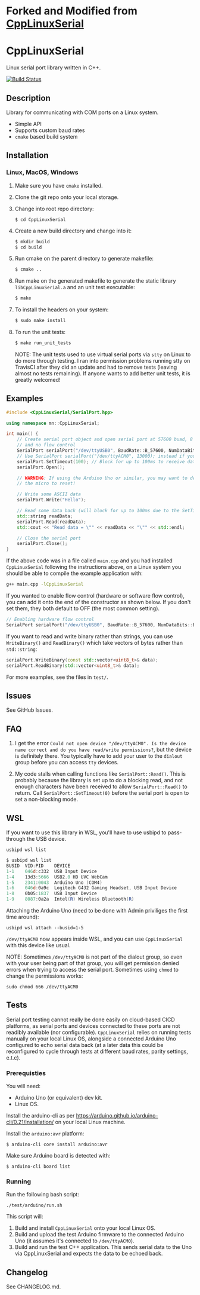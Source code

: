 # Forked and Modified from  [CppLinuxSerial](https://github.com/gbmhunter/CppLinuxSerial)

# CppLinuxSerial

Linux serial port library written in C++.

[![Build Status](https://travis-ci.org/gbmhunter/CppLinuxSerial.svg?branch=master)](https://travis-ci.org/gbmhunter/CppLinuxSerial)

## Description

Library for communicating with COM ports on a Linux system.

* Simple API
* Supports custom baud rates
* `cmake` based build system

## Installation

### Linux, MacOS, Windows

1. Make sure you have `cmake` installed.

1. Clone the git repo onto your local storage.

1. Change into root repo directory:

	```
	$ cd CppLinuxSerial
	```

1. Create a new build directory and change into it:

	```bash
	$ mkdir build
	$ cd build
	```

1. Run cmake on the parent directory to generate makefile:

	```bash
	$ cmake ..
	```

1. Run make on the generated makefile to generate the static library `libCppLinuxSerial.a` and an unit test executable:

	```bash
	$ make
	```

1. To install the headers on your system:

	```bash
	$ sudo make install
	```

1. To run the unit tests:

	```bash
	$ make run_unit_tests
	```

	NOTE: The unit tests used to use virtual serial ports via `stty` on Linux to do more through testing. I ran into permission problems running stty on TravisCI after they did an update and had to remove tests (leaving almost no tests remaining). If anyone wants to add better unit tests, it is greatly welcomed! 

## Examples

```c++
#include <CppLinuxSerial/SerialPort.hpp>

using namespace mn::CppLinuxSerial;

int main() {
	// Create serial port object and open serial port at 57600 buad, 8 data bits, no parity bit, one stop bit (8n1),
	// and no flow control
	SerialPort serialPort("/dev/ttyUSB0", BaudRate::B_57600, NumDataBits::EIGHT, Parity::NONE, NumStopBits::ONE);
	// Use SerialPort serialPort("/dev/ttyACM0", 13000); instead if you want to provide a custom baud rate
	serialPort.SetTimeout(100); // Block for up to 100ms to receive data
	serialPort.Open();

	// WARNING: If using the Arduino Uno or similar, you may want to delay here, as opening the serial port causes
	// the micro to reset!

	// Write some ASCII data
	serialPort.Write("Hello");

	// Read some data back (will block for up to 100ms due to the SetTimeout(100) call above)
	std::string readData;
	serialPort.Read(readData);
	std::cout << "Read data = \"" << readData << "\"" << std::endl;

	// Close the serial port
	serialPort.Close();
}
```

If the above code was in a file called `main.cpp` and you had installed `CppLinuxSerial` following the instructions above, on a Linux system you should be able to compile the example application with:

```bash
g++ main.cpp -lCppLinuxSerial
```

If you wanted to enable flow control (hardware or software flow control), you can add it onto the end of the constructor as shown below. If you don't set them, they both default to OFF (the most common setting).

```c++
// Enabling hardware flow control
SerialPort serialPort("/dev/ttyUSB0", BaudRate::B_57600, NumDataBits::EIGHT, Parity::NONE, NumStopBits::ONE, HardwareFlowControl::ON, SoftwareFlowControl::OFF);
```

If you want to read and write binary rather than strings, you can use `WriteBinary()` and `ReadBinary()` which take vectors of bytes rather than `std::string`:

```c++
serialPort.WriteBinary(const std::vector<uint8_t>& data);
serialPort.ReadBinary(std::vector<uint8_t>& data);
```

For more examples, see the files in `test/`.

## Issues

See GitHub Issues.
	
## FAQ

1. I get the error `Could not open device "/dev/ttyACM0". Is the device name correct and do you have read/write permissions?`, but the device is definitely there. You typically have to add your user to the `dialout` group before you can access `tty` devices.

1. My code stalls when calling functions like `SerialPort::Read()`. This is probably because the library is set up to do a blocking read, and not enough characters have been received to allow `SerialPort::Read()` to return. Call `SerialPort::SetTimeout(0)` before the serial port is open to set a non-blocking mode.

## WSL

If you want to use this library in WSL, you'll have to use usbipd to pass-through the USB device.

```
usbipd wsl list
```

```powershell
$ usbipd wsl list
BUSID  VID:PID    DEVICE                                                        STATE
1-1    046d:c332  USB Input Device                                              Not attached
1-4    13d3:5666  USB2.0 HD UVC WebCam                                          Not attached
1-5    2341:0043  Arduino Uno (COM4)                                            Not attached
1-6    046d:0a9c  Logitech G432 Gaming Headset, USB Input Device                Not attached
1-8    0b05:1837  USB Input Device                                              Not attached
1-9    8087:0a2a  Intel(R) Wireless Bluetooth(R)                                Not attached
```

Attaching the Arduino Uno (need to be done with Admin priviliges the first time around):

```
usbipd wsl attach --busid=1-5
```

`/dev/ttyACM0` now appears inside WSL, and you can use `CppLinuxSerial` with this device like usual.

NOTE: Sometimes `/dev/ttyACM0` is not part of the dialout group, so even with your user being part of that group, you will get permission denied errors when trying to access the serial port. Sometimes using `chmod` to change the permissions works:

```
sudo chmod 666 /dev/ttyACM0 
```

## Tests

Serial port testing cannot really be done easily on cloud-based CICD platforms, as serial ports and devices connected to these ports are not readibly available (nor configurable). `CppLinuxSerial` relies on running tests manually on your local Linux OS, alongside a connected Arduino Uno configured to echo serial data back (at a later data this could be reconfigured to cycle through tests at different baud rates, parity settings, e.t.c).

### Prerequisties

You will need:

* Arduino Uno (or equivalent) dev kit.
* Linux OS.

Install the arduino-cli as per https://arduino.github.io/arduino-cli/0.21/installation/ on your local Linux machine.

Install the `arduino:avr` platform:

```
$ arduino-cli core install arduino:avr
```

Make sure Arduino board is detected with:

```
$ arduino-cli board list
```

### Running

Run the following bash script:

```
./test/arduino/run.sh 
```

This script will:

1. Build and install `CppLinuxSerial` onto your local Linux OS.
1. Build and upload the test Arduino firmware to the connected Arduino Uno (it assumes it's connected to `/dev/ttyACM0`).
1. Build and run the test C++ application. This sends serial data to the Uno via CppLinuxSerial and expects the data to be echoed back.

## Changelog

See CHANGELOG.md.
